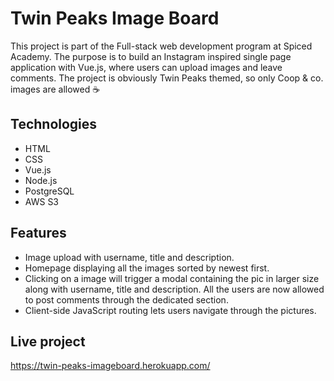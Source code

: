 # Twin Peaks Image Board
This project is part of the Full-stack web development program at Spiced Academy. The purpose is to build an Instagram inspired single page application with Vue.js, where users can upload images and leave comments. The project is obviously Twin Peaks themed, so only Coop & co. images are allowed ☕️

## Technologies
* HTML
* CSS
* Vue.js
* Node.js
* PostgreSQL
* AWS S3 

## Features
* Image upload with username, title and description.
* Homepage displaying all the images sorted by newest first.
* Clicking on a image will trigger a modal containing the pic in larger size along with username, title and description. All the users are now allowed to post comments through the dedicated section.
* Client-side JavaScript routing lets users navigate through the pictures.

## Live project
https://twin-peaks-imageboard.herokuapp.com/